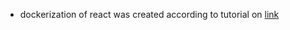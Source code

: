 - dockerization of react was created according to tutorial on [link](https://behdadk.medium.com/how-to-dockerize-a-react-application-in-5-minutes-c6093636628f)